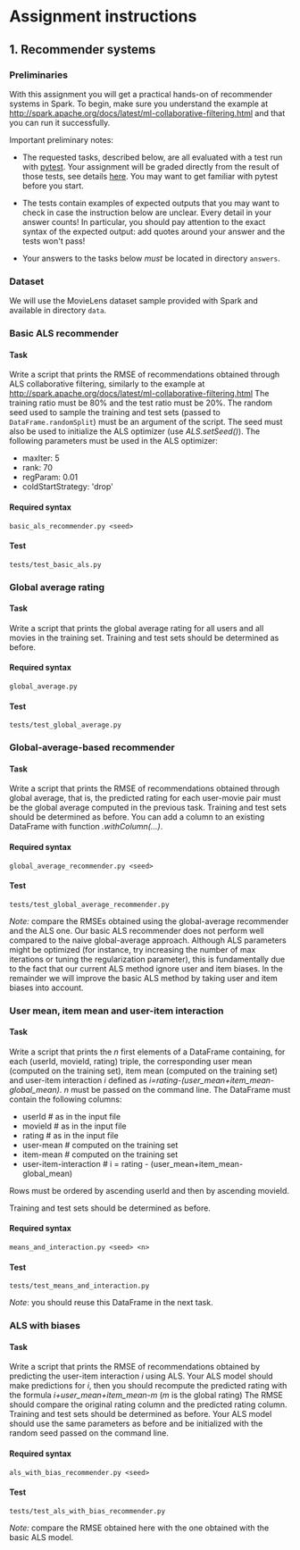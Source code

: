 # Assignment instructions

## 1. Recommender systems

### Preliminaries

With this assignment you will get a practical hands-on of recommender
systems in Spark. To begin, make sure you understand the example
at http://spark.apache.org/docs/latest/ml-collaborative-filtering.html
and that you can run it successfully. 

Important preliminary notes:

* The requested tasks, described below, are all evaluated with a test
  run with [pytest](http://pytest.org). Your assignment will be graded
  directly from the result of those tests, see details
  [here](./README.md). You may want to get familiar with pytest before
  you start.
  
* The tests contain examples of expected outputs that you may want to
  check in case the instruction below are unclear. Every detail in
  your answer counts! In particular, you should pay attention to the
  exact syntax of the expected output: add quotes around your answer
  and the tests won't pass!

* Your answers to the tasks below *must* be located in directory `answers`. 

### Dataset

We will use the MovieLens dataset sample provided with Spark and
available in directory `data`.

### Basic ALS recommender

#### Task

Write a script that prints the RMSE of recommendations obtained
through ALS collaborative filtering, similarly to the example at
http://spark.apache.org/docs/latest/ml-collaborative-filtering.html
The training ratio must be 80% and the test ratio must be 20%. The
random seed used to sample the training and test sets (passed to
`DataFrame.randomSplit`) must be an argument of the script. The seed
must also be used to initialize the ALS optimizer (use
*ALS.setSeed()*). The following parameters must be used in the ALS
optimizer:
- maxIter: 5
- rank: 70
- regParam: 0.01
- coldStartStrategy: 'drop'


#### Required syntax

`basic_als_recommender.py <seed>`

#### Test

`tests/test_basic_als.py`

### Global average rating

#### Task

Write a script that prints the global average rating for all users and
all movies in the training set. Training and test
sets should be determined as before.

#### Required syntax

`global_average.py`

#### Test

`tests/test_global_average.py`

### Global-average-based recommender

#### Task

Write a script that prints the RMSE of recommendations obtained
through global average, that is, the predicted rating for each
user-movie pair must be the global average computed in the previous
task. Training and test
sets should be determined as before. You can add a column to an existing DataFrame with function *.withColumn(...)*.

#### Required syntax

`global_average_recommender.py <seed>`

#### Test

`tests/test_global_average_recommender.py`

*Note:* compare the RMSEs obtained using the global-average
 recommender and the ALS one. Our basic ALS recommender does not
 perform well compared to the naive global-average
 approach. Although ALS parameters might be optimized (for instance,
 try increasing the number of max iterations or tuning the
 regularization parameter), this is fundamentally due to the fact that
 our current ALS method ignore user and item biases. In
 the remainder we will improve the basic ALS method by taking user and
 item biases into account.

### User mean, item mean and user-item interaction

#### Task

Write a script that prints the *n* first elements of a DataFrame
containing, for each (userId, movieId, rating) triple, the
corresponding user mean (computed on the training set), item mean
(computed on the training set) and user-item interaction *i* defined
as *i=rating-(user_mean+item_mean-global_mean)*. *n* must be passed on
the command line. The DataFrame must contain the following columns:

- userId # as in the input file
- movieId #  as in the input file
- rating # as in the input file
- user-mean # computed on the training set
- item-mean # computed on the training set 
- user-item-interaction # i = rating - (user_mean+item_mean-global_mean)

Rows must be ordered by ascending userId and then by ascending movieId.

 Training and test
sets should be determined as before.

#### Required syntax

`means_and_interaction.py <seed> <n>`

#### Test

`tests/test_means_and_interaction.py`

*Note*: you should reuse this DataFrame in the next task.

### ALS with biases

#### Task

Write a script that prints the RMSE of recommendations obtained by predicting
the user-item interaction *i* using ALS. Your ALS model should make predictions
for *i*, then you should recompute the predicted rating with the formula
*i+user_mean+item_mean-m* (*m* is the global rating) The RMSE should compare
the original rating column and the predicted rating column.  Training and test
sets should be determined as before. Your ALS model should use the same
parameters as before and be initialized with the random seed passed on the
command line.

#### Required syntax

`als_with_bias_recommender.py <seed>`

#### Test

`tests/test_als_with_bias_recommender.py`

*Note:* compare the RMSE obtained here with the one obtained with the
 basic ALS model. 

